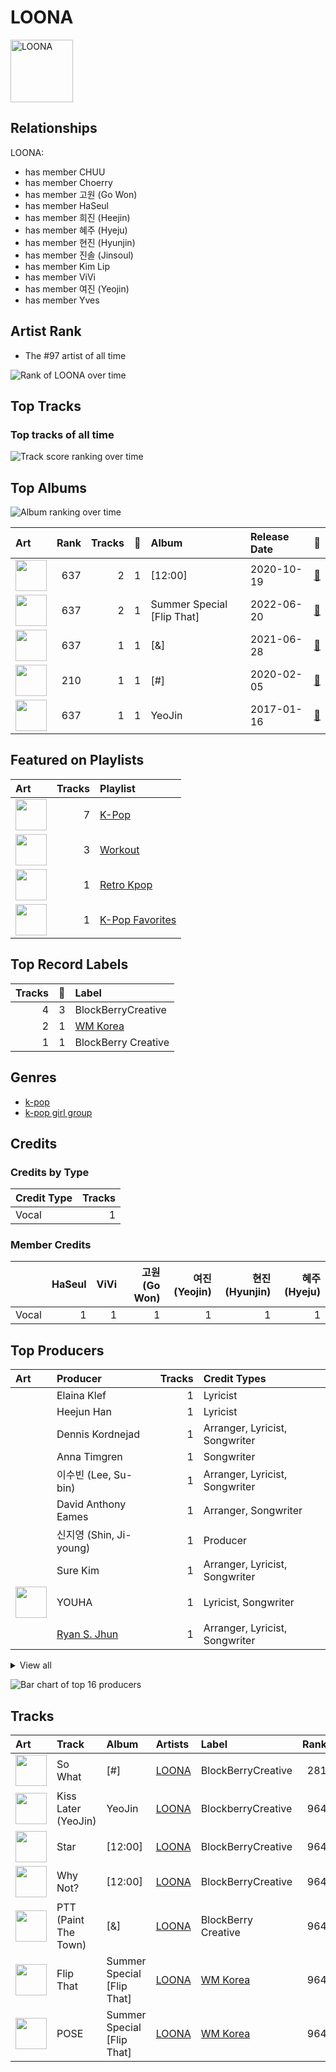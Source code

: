 
# LOONA


<img src="https://i.scdn.co/image/ab6761610000e5eb80584436e5726afb70cee7f8" alt="LOONA" width="100" />

## Relationships

LOONA:
- has member CHUU
- has member Choerry
- has member 고원 (Go Won)
- has member HaSeul
- has member 희진 (Heejin)
- has member 혜주 (Hyeju)
- has member 현진 (Hyunjin)
- has member 진솔 (Jinsoul)
- has member Kim Lip
- has member ViVi
- has member 여진 (Yeojin)
- has member Yves

## Artist Rank
- The #97 artist of all time

![Rank of LOONA over time](../../images/artists/loona/rank_time_series.png)
## Top Tracks


### Top tracks of all time

![Track score ranking over time](../../images/artists/loona/track_rank_time_series_score.png)
## Top Albums

![Album ranking over time](../../images/artists/loona/album_rank_time_series.png)

| Art | Rank | Tracks | 💚 | Album | Release Date | 🔗 |
|:---|---:|---:|---:|:---|:---|:---|
| <img src="https://i.scdn.co/image/ab67616d0000b273619b758232a962e9ddf45f97" alt="" width="50" /> | 637 | 2 | 1 | [12:00] | 2020-10-19 | [🔗](https://open.spotify.com/album/3obToaukLcPbCLPPmWFzQi) |
| <img src="https://i.scdn.co/image/ab67616d0000b2735fe0013ebb4022adc0f042be" alt="" width="50" /> | 637 | 2 | 1 | Summer Special [Flip That] | 2022-06-20 | [🔗](https://open.spotify.com/album/7odJeHxR62PWP4Cms4GpwB) |
| <img src="https://i.scdn.co/image/ab67616d0000b273608cf05fbd3605c77444917f" alt="" width="50" /> | 637 | 1 | 1 | [&] | 2021-06-28 | [🔗](https://open.spotify.com/album/747FhjbZXy5H8frCZ90eDv) |
| <img src="https://i.scdn.co/image/ab67616d0000b273c985aeaeccb1db38dddf2986" alt="" width="50" /> | 210 | 1 | 1 | [#] | 2020-02-05 | [🔗](https://open.spotify.com/album/3OOqAsk58Xv8DHu1gRGtaC) |
| <img src="https://i.scdn.co/image/ab67616d0000b2737f7c1a61a2d58eae2a3e1487" alt="" width="50" /> | 637 | 1 | 1 | YeoJin | 2017-01-16 | [🔗](https://open.spotify.com/album/0AdyZlYZJ852kcSTOhVkyi) |

## Featured on Playlists
| Art | Tracks | Playlist |
|:---|---:|:---|
| <img src="https://mosaic.scdn.co/640/ab67616d00001e02505190077497c230422f2934ab67616d00001e027dd8f95320e8ef08aa121dfeab67616d00001e028164cd1a2e03b7ca2db9ff5eab67616d00001e02ff7c2dfd0ed9b2cf6bf9c818" alt="" width="50" /> | 7 | [K-Pop](../../playlists/k-pop/overview.md) |
| <img src="https://mosaic.scdn.co/640/ab67616d00001e026f248f7695eb544a3a1955c5ab67616d00001e027a393b04e8ced571618223e8ab67616d00001e028acb7bac073f378d59bf228eab67616d00001e02b3be3b970fc89a02f301c9da" alt="" width="50" /> | 3 | [Workout](../../playlists/workout/overview.md) |
| <img src="https://mosaic.scdn.co/640/ab67616d00001e024897a7925914a3a10ce68c31ab67616d00001e025babc6b49ac8a93fc5fc464aab67616d00001e0267f8236540d6f145e2f0baa1ab67616d00001e0271a70331062453ece06f8b79" alt="" width="50" /> | 1 | [Retro Kpop](../../playlists/retro_kpop/overview.md) |
| <img src="https://mosaic.scdn.co/640/ab67616d00001e024ed058b71650a6ca2c04adffab67616d00001e026772cf096be8acc1df092519ab67616d00001e028c4a282e84a53c1c8acf129aab67616d00001e02d8cc2281fcd4519ca020926b" alt="" width="50" /> | 1 | [K-Pop Favorites](../../playlists/k-pop_favorites/overview.md) |

## Top Record Labels

| Tracks | 💚 | Label |
|---:|---:|:---|
| 4 | 3 | BlockBerryCreative |
| 2 | 1 | [WM Korea](../../labels/wm_korea/overview.md) |
| 1 | 1 | BlockBerry Creative |

## Genres

- [k-pop](../../genres/k-pop/overview.md)
- [k-pop girl group](../../genres/k-pop_girl_group/overview.md)

## Credits

### Credits by Type

| Credit Type | Tracks |
|:---|---:|
| Vocal | 1 |

### Member Credits

| | HaSeul | ViVi | 고원 (Go Won) | 여진 (Yeojin) | 현진 (Hyunjin) | 혜주 (Hyeju) |
|:---|---:|---:|---:|---:|---:|---:|
| Vocal | 1 | 1 | 1 | 1 | 1 | 1 |
## Top Producers

| Art | Producer | Tracks | Credit Types |
|:---|:---|---:|:---|
| | Elaina Klef | 1 | Lyricist |
| | Heejun Han | 1 | Lyricist |
| | Dennis Kordnejad | 1 | Arranger, Lyricist, Songwriter |
| | Anna Timgren | 1 | Songwriter |
| | 이수빈 (Lee, Su-bin) | 1 | Arranger, Lyricist, Songwriter |
| | David Anthony Eames | 1 | Arranger, Songwriter |
| | 신지영 (Shin, Ji-young) | 1 | Producer |
| | Sure Kim | 1 | Arranger, Lyricist, Songwriter |
| <img src="https://i.scdn.co/image/ab6761610000e5eb258c6319f7a39c6e0a0f39de" alt="" width="50" /> | YOUHA | 1 | Lyricist, Songwriter |
| | [Ryan S. Jhun](../../producers/ryan_s__jhun/overview.md) | 1 | Arranger, Lyricist, Songwriter |


<details>
<summary>View all</summary>

| Art | Producer | Tracks | Credit Types |
|:---|:---|---:|:---|
| | [조윤경 (Jo, Yoon Kyung)](../../producers/조윤경_(jo,_yoon_kyung)/overview.md) | 1 | Lyricist |
| | [구종필 (Koo, Jong-Pil)](../../producers/구종필_(koo,_jong-pil)/overview.md) | 1 | Producer |
| | Linemaster | 1 | Producer, Songwriter |
| | 이장빈 (Lee, Jang-bin) | 1 | Producer |
| | IMLAY | 1 | Arranger |
| | Hanif Sabzevari | 1 | Arranger, Lyricist, Songwriter |

</details>


![Bar chart of top 16 producers](../../images/artists/loona/producers.png)
## Tracks

| Art | Track | Album | Artists | Label | Rank | 💚 | 🔗 |
|:---|:---|:---|:---|:---|---:|:---|:---|
| <img src="https://i.scdn.co/image/ab67616d0000b273c985aeaeccb1db38dddf2986" alt="" width="50" /> | So What | [#] | [LOONA](overview.md) | BlockBerryCreative | 281 | 💚 | [🔗](https://open.spotify.com/track/1ry2mTVmAJHbNLzl5qww5v) |
| <img src="https://i.scdn.co/image/ab67616d0000b2737f7c1a61a2d58eae2a3e1487" alt="" width="50" /> | Kiss Later (YeoJin) | YeoJin | [LOONA](overview.md) | BlockberryCreative | 964 | 💚 | [🔗](https://open.spotify.com/track/6WLfBd2KFL8iuU57qy9HqI) |
| <img src="https://i.scdn.co/image/ab67616d0000b273619b758232a962e9ddf45f97" alt="" width="50" /> | Star | [12:00] | [LOONA](overview.md) | BlockBerryCreative | 964 | | [🔗](https://open.spotify.com/track/4wGt2KmqMQ7LC5bqPi51sf) |
| <img src="https://i.scdn.co/image/ab67616d0000b273619b758232a962e9ddf45f97" alt="" width="50" /> | Why Not? | [12:00] | [LOONA](overview.md) | BlockBerryCreative | 964 | 💚 | [🔗](https://open.spotify.com/track/6yGQ86UppYULzTCxAWgwVN) |
| <img src="https://i.scdn.co/image/ab67616d0000b273608cf05fbd3605c77444917f" alt="" width="50" /> | PTT (Paint The Town) | [&] | [LOONA](overview.md) | BlockBerry Creative | 964 | 💚 | [🔗](https://open.spotify.com/track/5awNIWVrh2ISfvPd5IUZNh) |
| <img src="https://i.scdn.co/image/ab67616d0000b2735fe0013ebb4022adc0f042be" alt="" width="50" /> | Flip That | Summer Special [Flip That] | [LOONA](overview.md) | [WM Korea](../../labels/wm_korea) | 964 | 💚 | [🔗](https://open.spotify.com/track/7cHXwaBnIBFUPuP376z07E) |
| <img src="https://i.scdn.co/image/ab67616d0000b2735fe0013ebb4022adc0f042be" alt="" width="50" /> | POSE | Summer Special [Flip That] | [LOONA](overview.md) | [WM Korea](../../labels/wm_korea) | 964 | | [🔗](https://open.spotify.com/track/2BdGXQ4MjeYCZ9JNte85Q4) |
